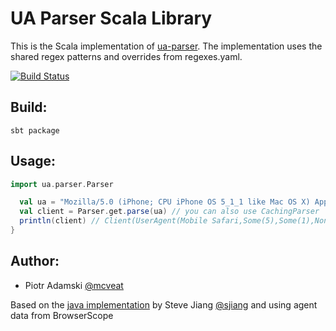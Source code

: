 UA Parser Scala Library
======================

This is the Scala implementation of [ua-parser](https://github.com/tobie/ua-parser).
The implementation uses the shared regex patterns and overrides from regexes.yaml.

[![Build Status](https://travis-ci.org/mcveat/ua-parser-scala.png?branch=master)](https://travis-ci.org/mcveat/ua-parser-scala)

Build:
------

    sbt package

Usage:
--------
```scala
import ua.parser.Parser

  val ua = "Mozilla/5.0 (iPhone; CPU iPhone OS 5_1_1 like Mac OS X) AppleWebKit/534.46 (KHTML, like Gecko) Version/5.1 Mobile/9B206 Safari/7534.48.3"
  val client = Parser.get.parse(ua) // you can also use CachingParser
  println(client) // Client(UserAgent(Mobile Safari,Some(5),Some(1),None),OS(iOS,Some(5),Some(1),Some(1),None),Device(iPhone))
}
```

Author:
-------

  * Piotr Adamski [@mcveat](https://twitter.com/mcveat)

  Based on the [java implementation](https://github.com/ua-parser/uap-java) by Steve Jiang [@sjiang](https://twitter.com/sjiang) and using agent data from BrowserScope
